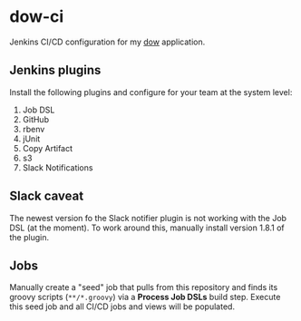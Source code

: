 # dow-ci

Jenkins CI/CD configuration for my [dow](https://github.com/jdenen/dow) application.

## Jenkins plugins

Install the following plugins and configure for your team at the system level:

1. Job DSL
2. GitHub
3. rbenv
4. jUnit
5. Copy Artifact
6. s3
7. Slack Notifications

## Slack caveat

The newest version fo the Slack notifier plugin is not working with the Job DSL (at the moment). To work around this, manually install version 1.8.1 of the plugin.

## Jobs

Manually create a "seed" job that pulls from this repository and finds its groovy scripts (`**/*.groovy`) via a **Process Job DSLs** build step. Execute this seed job and all CI/CD jobs and views will be populated.
